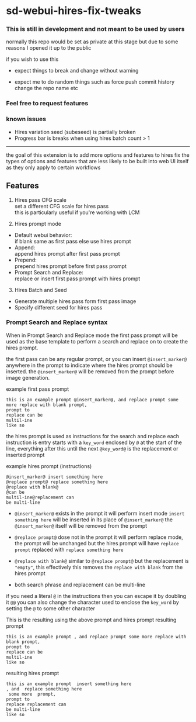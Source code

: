 # sd-webui-hires-fix-tweaks

### This is still in development and not meant to be used by users
normally this repo would be set as private at this stage but due to some reasons I opened it up to the public

if you wish to use this
- expect things to break and change without warning

- expect me to do random things such as force push commit history change the repo name etc

### Feel free to request features

### known issues
 - Hires variation seed (subeseed) is partially broken
 - Progress bar is breaks when using hires batch count > 1

---

the goal of this extension is to add more options and features to hires fix
the types of options and features that are less likely to be built into web UI itself as they only apply to certain workflows

## Features

1. Hires pass CFG scale<br>set a different CFG scale for hires pass<br>this is particularly useful if you're working with LCM

2. Hires prompt mode
 - Default webui behavior:<br>if blank same as first pass else use hires prompt 
 - Append:<br>append hires prompt after first pass prompt
 - Prepend:<br>prepend hires prompt before first pass prompt
 - Prompt Search and Replace:<br>replace or insert first pass prompt with hires prompt

3. Hires Batch and Seed
 - Generate multiple hires pass form first pass image
 - Specify different seed for hires pass

### Prompt Search and Replace syntax
When in Prompt Search and Replace mode the first pass prompt will be used as the base template to perform a search and replace on to create the hires prompt.

the first pass can be any regular prompt, or you can insert `@insert_marker@` anywhere in the prompt to indicate where the hires prompt should be inserted.
the `@insert_marker@` will be removed from the prompt before image generation.

example first pass prompt
```
this is an example prompt @insert_marker@, and replace prompt some more replace with blank prompt, 
prompt to
replace can be
multil-ine
like so
```

the hires prompt is used as instructions for the search and replace
each instruction is entry starts with a `key_word` enclosed by `@` at the start of the line, everything after this until the next `@key_word@` is the replacement or inserted prompt

example hires prompt (instructions)
```
@insert_marker@ insert something here
@replace prompt@ replace something here
@replace with blank@
@can be
multil-ine@replacement can
be multi-line
```

- `@insert_marker@` exists in the prompt it will perform insert mode `insert something here` will be inserted in its place of `@insert_marker@` the `@insert_marker@` itself will be removed from the prompt

- `@replace prompt@` dose not in the prompt it will perform replace mode, the prompt will be unchanged but the hires prompt will have `replace prompt` replaced with `replace something here`

- `@replace with blank@` similar to `@replace prompt@` but the replacement is `"empty"`, this effectively this removes the `replace with blank` from the hires prompt

- both search phrase and replacement can be multi-line

if you need a literal `@` in the instructions then you can escape it by doubling it `@@`
you can also change the character used to enclose the `key_word` by setting the `@` to some other character

This is the resulting using the above prompt and hires prompt
resulting prompt
```
this is an example prompt , and replace prompt some more replace with blank prompt,
prompt to
replace can be
multil-ine
like so
```

resulting hires prompt
```
this is an example prompt  insert something here
, and  replace something here
 some more  prompt, 
prompt to
replace replacement can
be multi-line
like so
```
